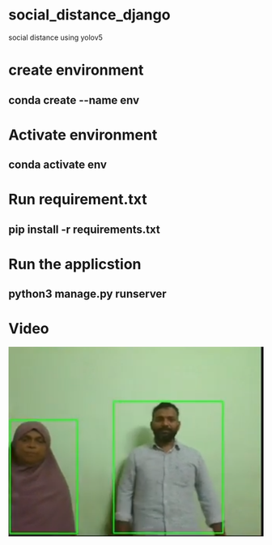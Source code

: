 # social_distance_django
social distance using yolov5

# create environment 
## conda create --name env

# Activate environment 
## conda activate env

# Run requirement.txt 
## pip install -r requirements.txt

# Run the applicstion 
## python3 manage.py runserver

# Video
[![IMAGE ALT TEXT HERE](scialdistance.png)](https://youtu.be/m3YjECN1Bt4)
